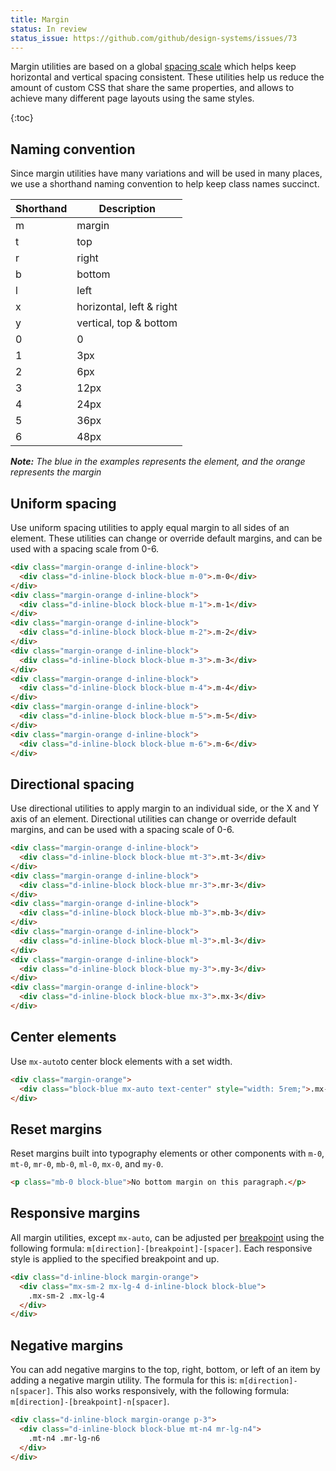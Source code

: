```yaml
---
title: Margin
status: In review
status_issue: https://github.com/github/design-systems/issues/73
---
```


Margin utilities are based on a global [spacing scale](/styleguide/css/support/variables#spacers) which helps keep horizontal and vertical spacing consistent. These utilities help us reduce the amount of custom CSS that share the same properties, and allows to achieve many different page layouts using the same styles.

{:toc}

## Naming convention

Since margin utilities have many variations and will be used in many places, we use a shorthand naming convention to help keep class names succinct.


| Shorthand | Description |
| --- | --- |
| m | margin |
| t | top |
| r | right |
| b | bottom |
| l | left |
| x | horizontal, left & right |
| y | vertical, top & bottom |
| 0 | 0 |
| 1 | 3px |
| 2 | 6px |
| 3 | 12px |
| 4 | 24px |
| 5 | 36px |
| 6 | 48px |

_**Note:** The blue in the examples represents the element, and the orange represents the margin_

## Uniform spacing

Use uniform spacing utilities to apply equal margin to all sides of an element. These utilities can change or override default margins, and can be used with a spacing scale from 0-6.

```html
<div class="margin-orange d-inline-block">
  <div class="d-inline-block block-blue m-0">.m-0</div>
</div>
<div class="margin-orange d-inline-block">
  <div class="d-inline-block block-blue m-1">.m-1</div>
</div>
<div class="margin-orange d-inline-block">
  <div class="d-inline-block block-blue m-2">.m-2</div>
</div>
<div class="margin-orange d-inline-block">
  <div class="d-inline-block block-blue m-3">.m-3</div>
</div>
<div class="margin-orange d-inline-block">
  <div class="d-inline-block block-blue m-4">.m-4</div>
</div>
<div class="margin-orange d-inline-block">
  <div class="d-inline-block block-blue m-5">.m-5</div>
</div>
<div class="margin-orange d-inline-block">
  <div class="d-inline-block block-blue m-6">.m-6</div>
</div>
```

## Directional spacing

Use directional utilities to apply margin to an individual side, or the X and Y axis of an element. Directional utilities can change or override default margins, and can be used with a spacing scale of 0-6.

```html
<div class="margin-orange d-inline-block">
  <div class="d-inline-block block-blue mt-3">.mt-3</div>
</div>
<div class="margin-orange d-inline-block">
  <div class="d-inline-block block-blue mr-3">.mr-3</div>
</div>
<div class="margin-orange d-inline-block">
  <div class="d-inline-block block-blue mb-3">.mb-3</div>
</div>
<div class="margin-orange d-inline-block">
  <div class="d-inline-block block-blue ml-3">.ml-3</div>
</div>
<div class="margin-orange d-inline-block">
  <div class="d-inline-block block-blue my-3">.my-3</div>
</div>
<div class="margin-orange d-inline-block">
  <div class="d-inline-block block-blue mx-3">.mx-3</div>
</div>
```

## Center elements

Use `mx-auto`to center block elements with a set width.

```html
<div class="margin-orange">
  <div class="block-blue mx-auto text-center" style="width: 5rem;">.mx-auto</div>
</div>
```

## Reset margins
Reset margins built into typography elements or other components with `m-0`, `mt-0`, `mr-0`, `mb-0`, `ml-0`, `mx-0`, and `my-0`.

```html
<p class="mb-0 block-blue">No bottom margin on this paragraph.</p>
```

## Responsive margins

All margin utilities, except `mx-auto`, can be adjusted per [breakpoint](/styleguide/css/modules/grid#breakpoints) using the following formula: `m[direction]-[breakpoint]-[spacer]`. Each responsive style is applied to the specified breakpoint and up.

```html
<div class="d-inline-block margin-orange">
  <div class="mx-sm-2 mx-lg-4 d-inline-block block-blue">
    .mx-sm-2 .mx-lg-4
  </div>
</div>
```

## Negative margins

You can add negative margins to the top, right, bottom, or left of an item by adding a negative margin utility. The formula for this is: `m[direction]-n[spacer]`. This also works responsively, with the following formula: `m[direction]-[breakpoint]-n[spacer]`.

```html
<div class="d-inline-block margin-orange p-3">
  <div class="d-inline-block block-blue mt-n4 mr-lg-n4">
    .mt-n4 .mr-lg-n6
  </div>
</div>
```
